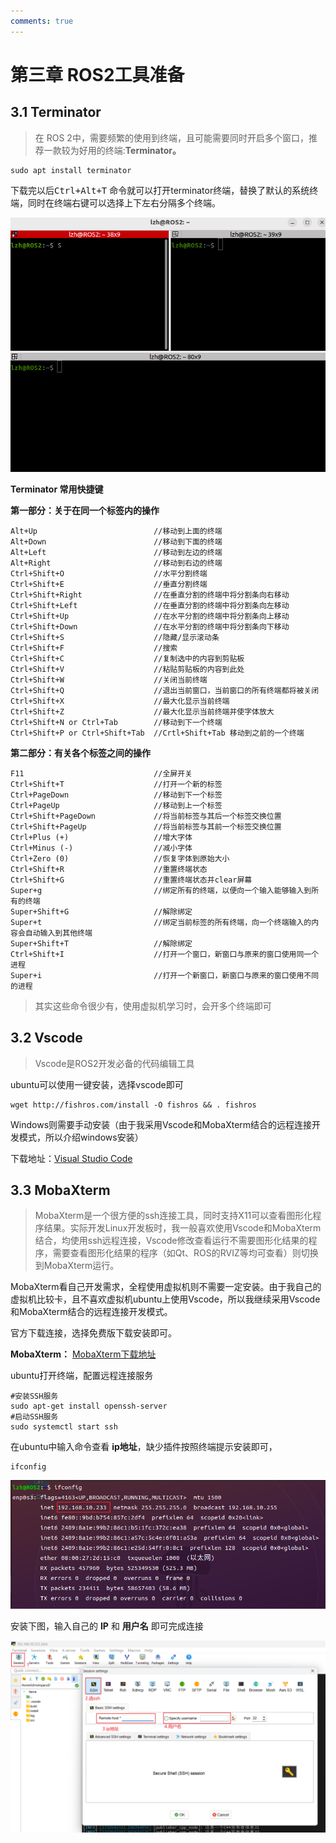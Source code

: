 ```yaml
---
comments: true
---
```


# 第三章 ROS2工具准备

## 3.1 Terminator

> 在 ROS 2中，需要频繁的使用到终端，且可能需要同时开启多个窗口，推荐一款较为好用的终端:**Terminator。**

```shell
sudo apt install terminator
```

下载完以后<kbd>Ctrl+Alt+T</kbd> 命令就可以打开terminator终端，替换了默认的系统终端，同时在终端右键可以选择上下左右分隔多个终端。

![image-20241125221219848](3-ROS2%E5%B7%A5%E5%85%B7%E5%87%86%E5%A4%87/image-20241125221219848.png)

**Terminator 常用快捷键**

**第一部分：关于在同一个标签内的操作**

```
Alt+Up                          //移动到上面的终端
Alt+Down                        //移动到下面的终端
Alt+Left                        //移动到左边的终端
Alt+Right                       //移动到右边的终端
Ctrl+Shift+O                    //水平分割终端
Ctrl+Shift+E                    //垂直分割终端
Ctrl+Shift+Right                //在垂直分割的终端中将分割条向右移动
Ctrl+Shift+Left                 //在垂直分割的终端中将分割条向左移动
Ctrl+Shift+Up                   //在水平分割的终端中将分割条向上移动
Ctrl+Shift+Down                 //在水平分割的终端中将分割条向下移动
Ctrl+Shift+S                    //隐藏/显示滚动条
Ctrl+Shift+F                    //搜索
Ctrl+Shift+C                    //复制选中的内容到剪贴板
Ctrl+Shift+V                    //粘贴剪贴板的内容到此处
Ctrl+Shift+W                    //关闭当前终端
Ctrl+Shift+Q                    //退出当前窗口，当前窗口的所有终端都将被关闭
Ctrl+Shift+X                    //最大化显示当前终端
Ctrl+Shift+Z                    //最大化显示当前终端并使字体放大
Ctrl+Shift+N or Ctrl+Tab        //移动到下一个终端
Ctrl+Shift+P or Ctrl+Shift+Tab  //Crtl+Shift+Tab 移动到之前的一个终端

```

**第二部分：有关各个标签之间的操作**

```shell
F11                             //全屏开关
Ctrl+Shift+T                    //打开一个新的标签
Ctrl+PageDown                   //移动到下一个标签
Ctrl+PageUp                     //移动到上一个标签
Ctrl+Shift+PageDown             //将当前标签与其后一个标签交换位置
Ctrl+Shift+PageUp               //将当前标签与其前一个标签交换位置
Ctrl+Plus (+)                   //增大字体
Ctrl+Minus (-)                  //减小字体
Ctrl+Zero (0)                   //恢复字体到原始大小
Ctrl+Shift+R                    //重置终端状态
Ctrl+Shift+G                    //重置终端状态并clear屏幕
Super+g                         //绑定所有的终端，以便向一个输入能够输入到所有的终端
Super+Shift+G                   //解除绑定
Super+t                         //绑定当前标签的所有终端，向一个终端输入的内容会自动输入到其他终端
Super+Shift+T                   //解除绑定
Ctrl+Shift+I                    //打开一个窗口，新窗口与原来的窗口使用同一个进程
Super+i                         //打开一个新窗口，新窗口与原来的窗口使用不同的进程
```

> 其实这些命令很少有，使用虚拟机学习时，会开多个终端即可

## 3.2 Vscode

> Vscode是ROS2开发必备的代码编辑工具

ubuntu可以使用一键安装，选择vscode即可

```shell
wget http://fishros.com/install -O fishros && . fishros
```

Windows则需要手动安装（由于我采用Vscode和MobaXterm结合的远程连接开发模式，所以介绍windows安装）

下载地址：[Visual Studio Code](https://code.visualstudio.com/Download)

## 3.3 MobaXterm

> MobaXterm是一个很方便的ssh连接工具，同时支持X11可以查看图形化程序结果。实际开发Linux开发板时，我一般喜欢使用Vscode和MobaXterm结合，均使用ssh远程连接，Vscode修改查看运行不需要图形化结果的程序，需要查看图形化结果的程序（如Qt、ROS的RVIZ等均可查看）则切换到MobaXterm运行。

MobaXterm看自己开发需求，全程使用虚拟机则不需要一定安装。由于我自己的虚拟机比较卡，且不喜欢虚拟机ubuntu上使用Vscode，所以我继续采用Vscode和MobaXterm结合的远程连接开发模式。

官方下载连接，选择免费版下载安装即可。

**MobaXterm：** [MobaXterm下载地址](https://mobaxterm.mobatek.net/download.html)

ubuntu打开终端，配置远程连接服务

```shell
#安装SSH服务
sudo apt-get install openssh-server
#启动SSH服务
sudo systemctl start ssh
```

在ubuntu中输入命令查看 **ip地址**，缺少插件按照终端提示安装即可，

```shell
ifconfig
```

![image-20241125222518979](3-ROS2%E5%B7%A5%E5%85%B7%E5%87%86%E5%A4%87/image-20241125222518979.png)

安装下图，输入自己的 **IP** 和 **用户名** 即可完成连接

![image-20241125222317630](3-ROS2%E5%B7%A5%E5%85%B7%E5%87%86%E5%A4%87/image-20241125222317630.png)



